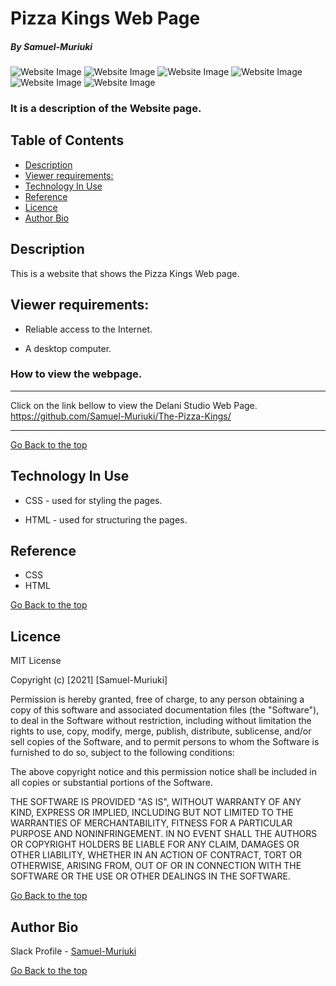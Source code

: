 # Pizza Kings Web Page

##### By Samuel-Muriuki

![Website Image](imgs/webpage/1.jpg)
![Website Image](imgs/webpage/2.jpg)
![Website Image](imgs/webpage/3.jpg)
![Website Image](imgs/webpage/4.jpg)
![Website Image](imgs/webpage/5.jpg)
![Website Image](imgs/webpage/6.jpg)
### It is a description of the Website page.

## Table of Contents

+ [Description](#Description)
+ [Viewer requirements:](#Viewer-requirements)
+ [Technology In Use](#technology-in-use)
+ [Reference](#reference)
+ [Licence](#licence)
+ [Author Bio](#author-bio)

## Description
<p>This is a website that shows the Pizza Kings Web page.</p>

## Viewer requirements:

* Reliable access to the Internet.

* A desktop computer.

### How to view the webpage.
****
Click on the link bellow to view the Delani Studio Web Page.
https://github.com/Samuel-Muriuki/The-Pizza-Kings/
****
[Go Back to the top](#Pizza-Kings-Web-Page)
## Technology In Use

* CSS - used for styling the pages.

* HTML - used for structuring the pages.

## Reference
* CSS
* HTML

[Go Back to the top](#Pizza-Kings-Web-Page)

## Licence

MIT License

Copyright (c) [2021] [Samuel-Muriuki]

Permission is hereby granted, free of charge, to any person obtaining a copy
of this software and associated documentation files (the "Software"), to deal
in the Software without restriction, including without limitation the rights
to use, copy, modify, merge, publish, distribute, sublicense, and/or sell
copies of the Software, and to permit persons to whom the Software is
furnished to do so, subject to the following conditions:

The above copyright notice and this permission notice shall be included in all
copies or substantial portions of the Software.

THE SOFTWARE IS PROVIDED "AS IS", WITHOUT WARRANTY OF ANY KIND, EXPRESS OR
IMPLIED, INCLUDING BUT NOT LIMITED TO THE WARRANTIES OF MERCHANTABILITY,
FITNESS FOR A PARTICULAR PURPOSE AND NONINFRINGEMENT. IN NO EVENT SHALL THE
AUTHORS OR COPYRIGHT HOLDERS BE LIABLE FOR ANY CLAIM, DAMAGES OR OTHER
LIABILITY, WHETHER IN AN ACTION OF CONTRACT, TORT OR OTHERWISE, ARISING FROM,
OUT OF OR IN CONNECTION WITH THE SOFTWARE OR THE USE OR OTHER DEALINGS IN THE
SOFTWARE.

[Go Back to the top](#Pizza-Kings-Web-Page)

## Author Bio

Slack Profile - [Samuel-Muriuki](https://app.slack.com/)

[Go Back to the top](#Pizza-Kings-Web-Page)
